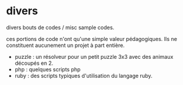 divers
======

divers bouts de codes / misc sample codes.

ces portions de code n'ont qu'une simple valeur pédagogiques. Ils ne constituent
aucunement un projet à part entière.

- puzzle : un résolveur pour un petit puzzle 3x3 avec des animaux découpés en 2.
- php : quelques scripts php
- ruby : des scripts typiques d'utilisation du langage ruby.

